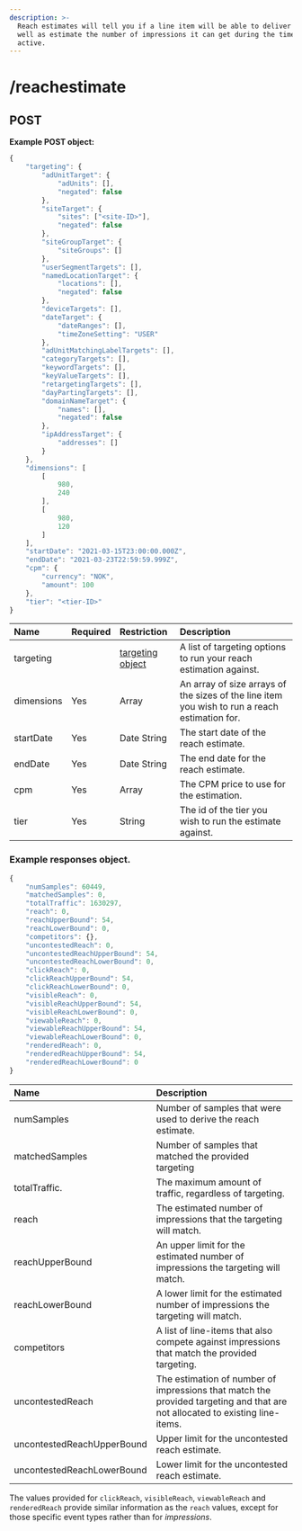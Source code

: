 ```yaml
---
description: >-
  Reach estimates will tell you if a line item will be able to deliver or not as
  well as estimate the number of impressions it can get during the time it is
  active.
---
```


# /reachestimate

## POST

**Example POST object:**

```javascript
{
	"targeting": {
		"adUnitTarget": {
			"adUnits": [],
			"negated": false
		},
		"siteTarget": {
			"sites": ["<site-ID>"],
			"negated": false
		},
		"siteGroupTarget": {
			"siteGroups": []
		},
		"userSegmentTargets": [],
		"namedLocationTarget": {
			"locations": [],
			"negated": false
		},
		"deviceTargets": [],
		"dateTarget": {
			"dateRanges": [],
			"timeZoneSetting": "USER"
		},
		"adUnitMatchingLabelTargets": [],
		"categoryTargets": [],
		"keywordTargets": [],
		"keyValueTargets": [],
		"retargetingTargets": [],
		"dayPartingTargets": [],
		"domainNameTarget": {
			"names": [],
			"negated": false
		},
		"ipAddressTarget": {
			"addresses": []
		}
	},
	"dimensions": [
		[
			980,
			240
		],
		[
			980,
			120
		]
	],
	"startDate": "2021-03-15T23:00:00.000Z",
	"endDate": "2021-03-23T22:59:59.999Z",
	"cpm": {
		"currency": "NOK",
		"amount": 100
	},
	"tier": "<tier-ID>"
}

```

| Name | Required | Restriction | Description |
| :--- | :--- | :--- | :--- |
| targeting |  | [targeting object](../targeting-object.md) | A list of targeting options to run your reach estimation against. |
| dimensions | Yes | Array | An array of size arrays of the sizes of the line item you wish to run a reach estimation for. |
| startDate | Yes | Date String | The start date of the reach estimate. |
| endDate | Yes | Date String | The end date for the reach estimate. |
| cpm | Yes | Array | The CPM price to use for the estimation. |
| tier | Yes | String | The id of the tier you wish to run the estimate against. |

### Example responses object. 

```javascript
{
	"numSamples": 60449,
	"matchedSamples": 0,
	"totalTraffic": 1630297,
	"reach": 0,
	"reachUpperBound": 54,
	"reachLowerBound": 0,
	"competitors": {},
	"uncontestedReach": 0,
	"uncontestedReachUpperBound": 54,
	"uncontestedReachLowerBound": 0,
	"clickReach": 0,
	"clickReachUpperBound": 54,
	"clickReachLowerBound": 0,
	"visibleReach": 0,
	"visibleReachUpperBound": 54,
	"visibleReachLowerBound": 0,
	"viewableReach": 0,
	"viewableReachUpperBound": 54,
	"viewableReachLowerBound": 0,
	"renderedReach": 0,
	"renderedReachUpperBound": 54,
	"renderedReachLowerBound": 0
}
```

| Name | Description |
| :--- | :--- |
| numSamples | Number of samples that were used to derive the reach estimate. |
| matchedSamples | Number of samples that matched the provided targeting |
| totalTraffic. | The maximum amount of traffic, regardless of targeting. |
| reach | The estimated number of impressions that the targeting will match. |
| reachUpperBound | An upper limit for the estimated number of impressions the targeting will match. |
| reachLowerBound | A lower limit for the estimated number of impressions the targeting will match. |
| competitors | A list of line-items that also compete against impressions that match the provided targeting. |
| uncontestedReach | The estimation of number of impressions that match the provided targeting and that are not allocated to existing line-items. |
| uncontestedReachUpperBound | Upper limit for the uncontested reach estimate. |
| uncontestedReachLowerBound | Lower limit for the uncontested reach estimate. |

The values provided for `clickReach`, `visibleReach`, `viewableReach` and `renderedReach` provide similar information as the `reach` values, except for those specific event types rather than for *impressions*.
